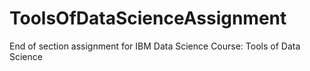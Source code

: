 # ToolsOfDataScienceAssignment
End of section assignment for IBM Data Science Course: Tools of Data Science
